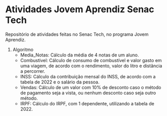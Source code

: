 # Atividades Jovem Aprendiz Senac Tech
Repositório de atividades feitas no Senac Tech, no programa Jovem Aprendiz.

1. Algoritmo
   * Media_Notas: Cálculo da média de 4 notas de um aluno.
   * Combustivel: Cálculo de consumo de combustível e valor gasto em uma viagem, de acordo com o rendimento, valor do litro e distância a percorrer.
   * INSS: Cálculo da contribuição mensal do INSS, de acordo com a tabela de 2022 e o salário da pessoa.
   * Vendas: Cálculo de um valor com 10% de desconto caso o método de pagamento seja a vista, ou nenhum desconto caso seja outro método.
   * IRPF: Cálculo do IRPF, com 1 dependente, utilizando a tabela de 2022.
